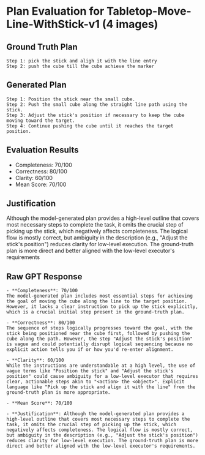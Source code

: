 # Plan Evaluation for Tabletop-Move-Line-WithStick-v1 (4 images)

## Ground Truth Plan
```
Step 1: pick the stick and aligh it with the line entry
Step 2: push the cube till the cube achieve the marker
```

## Generated Plan
```
Step 1: Position the stick near the small cube.
Step 2: Push the small cube along the straight line path using the stick.
Step 3: Adjust the stick's position if necessary to keep the cube moving toward the target.
Step 4: Continue pushing the cube until it reaches the target position.
```

## Evaluation Results
- Completeness: 70/100
- Correctness: 80/100
- Clarity: 60/100
- Mean Score: 70/100

## Justification
Although the model-generated plan provides a high-level outline that covers most necessary steps to complete the task, it omits the crucial step of picking up the stick, which negatively affects completeness. The logical flow is mostly correct, but ambiguity in the description (e.g., "Adjust the stick's position") reduces clarity for low-level execution. The ground-truth plan is more direct and better aligned with the low-level executor's requirements

## Raw GPT Response
```
- **Completeness**: 70/100  
The model-generated plan includes most essential steps for achieving the goal of moving the cube along the line to the target position. However, it lacks a clear instruction to pick up the stick explicitly, which is a crucial initial step present in the ground-truth plan.

- **Correctness**: 80/100  
The sequence of steps logically progresses toward the goal, with the stick being positioned near the cube first, followed by pushing the cube along the path. However, the step "Adjust the stick's position" is vague and could potentially disrupt logical sequencing because no explicit action tells you if or how you'd re-enter alignment.

- **Clarity**: 60/100  
While the instructions are understandable at a high level, the use of vague terms like "Position the stick" and "Adjust the stick's position" could cause ambiguity for a low-level executor that requires clear, actionable steps akin to "<action> the <object>". Explicit language like "Pick up the stick and align it with the line" from the ground-truth plan is more appropriate.

- **Mean Score**: 70/100  

- **Justification**: Although the model-generated plan provides a high-level outline that covers most necessary steps to complete the task, it omits the crucial step of picking up the stick, which negatively affects completeness. The logical flow is mostly correct, but ambiguity in the description (e.g., "Adjust the stick's position") reduces clarity for low-level execution. The ground-truth plan is more direct and better aligned with the low-level executor's requirements.
```
